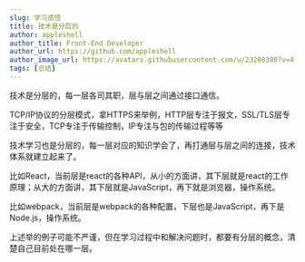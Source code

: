 ```yaml
---
slug: 学习感悟
title: 技术是分层的
author: appleshell
author_title: Front-End Developer
author_url: https://github.com/appleshell
author_image_url: https://avatars.githubusercontent.com/u/23208309?v=4
tags: [总结]
---
```


技术是分层的，每一层各司其职，层与层之间通过接口通信。

TCP/IP协议的分层模式，拿HTTPS来举例，HTTP层专注于报文，SSL/TLS层专注于安全，TCP专注于传输控制，IP专注与包的传输过程等等

技术学习也是分层的，每一层对应的知识学会了，再打通层与层之间的连接，技术体系就建立起来了。

比如React，当前层是react的各种API，从小的方面讲，其下层就是react的工作原理；从大的方面讲，其下层就是JavaScript，再下就是浏览器，操作系统。

比如webpack，当前层是webpack的各种配置，下层也是JavaScript，再下是Node.js，操作系统。

上述举的例子可能不严谨，但在学习过程中和解决问题时，都要有分层的概念，清楚自己目前处在哪一层。
